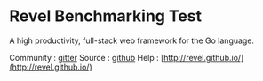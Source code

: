 # Revel Benchmarking Test

A high productivity, full-stack web framework for the Go language. 

Community : [gitter](https://gitter.im/revel/community)
Source : [github](https://github.com/revel)
Help : [http://revel.github.io/](http://revel.github.io/)


